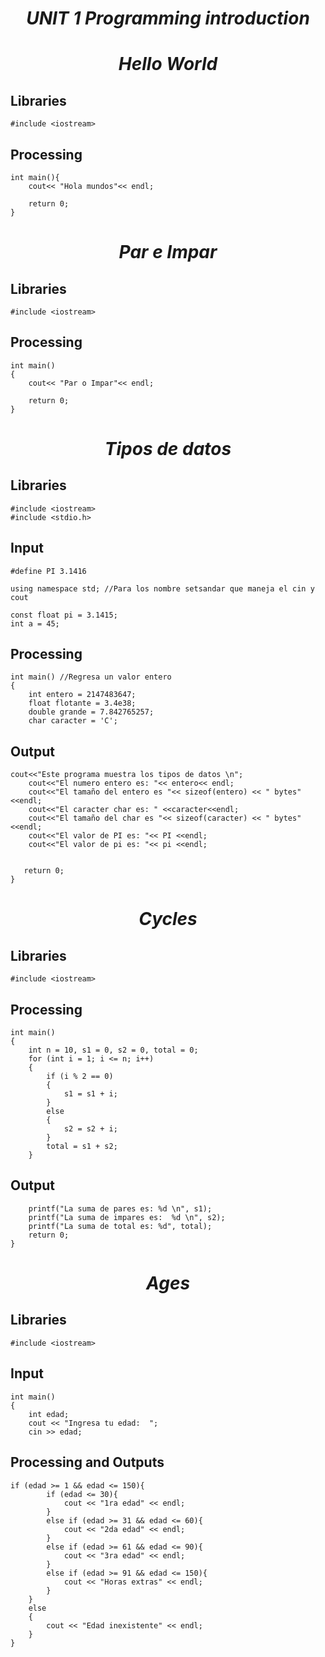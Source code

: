 # <center> _**UNIT 1 Programming introduction**_  </center>  

# <center> _**Hello World**_  </center>
## Libraries
``` 
#include <iostream> 
``` 
## Processing 
```
int main(){
    cout<< "Hola mundos"<< endl;

    return 0;
}
```   
# <center> _**Par e Impar**_  
## Libraries
``` 
#include <iostream> 
``` 
## Processing 
```
int main()
{
    cout<< "Par o Impar"<< endl;

    return 0;
}
```  
# <center> _**Tipos de datos**_  
## Libraries  
``` 
#include <iostream>  
#include <stdio.h>
``` 
## Input  
``` 
#define PI 3.1416

using namespace std; //Para los nombre setsandar que maneja el cin y cout

const float pi = 3.1415;
int a = 45;

``` 
## Processing 
```
int main() //Regresa un valor entero
{
    int entero = 2147483647;
    float flotante = 3.4e38;
    double grande = 7.842765257;
    char caracter = 'C';
``` 
## Output  
```
cout<<"Este programa muestra los tipos de datos \n";
    cout<<"El numero entero es: "<< entero<< endl;
    cout<<"El tamaño del entero es "<< sizeof(entero) << " bytes" <<endl;
    cout<<"El caracter char es: " <<caracter<<endl;
    cout<<"El tamaño del char es "<< sizeof(caracter) << " bytes" <<endl;
    cout<<"El valor de PI es: "<< PI <<endl;
    cout<<"El valor de pi es: "<< pi <<endl;


   return 0;
}
``` 
# <center> _**Cycles**_  
## Libraries  
``` 
#include <iostream>  
``` 
## Processing 
```
int main()
{
    int n = 10, s1 = 0, s2 = 0, total = 0;
    for (int i = 1; i <= n; i++)
    {
        if (i % 2 == 0)
        {
            s1 = s1 + i;
        }
        else
        {
            s2 = s2 + i;
        }
        total = s1 + s2;
    }
``` 
## Output  
```
    printf("La suma de pares es: %d \n", s1);
    printf("La suma de impares es:  %d \n", s2);
    printf("La suma de total es: %d", total);
    return 0;
}

``` 
# <center> _**Ages**_  
## Libraries  
``` 
#include <iostream>  
``` 
## Input  
``` 
int main()
{
    int edad;
    cout << "Ingresa tu edad:  ";
    cin >> edad;
``` 
## Processing and Outputs
```
if (edad >= 1 && edad <= 150){
        if (edad <= 30){
            cout << "1ra edad" << endl;
        }
        else if (edad >= 31 && edad <= 60){
            cout << "2da edad" << endl;
        }
        else if (edad >= 61 && edad <= 90){
            cout << "3ra edad" << endl;
        }
        else if (edad >= 91 && edad <= 150){
            cout << "Horas extras" << endl;
        }
    }
    else
    {
        cout << "Edad inexistente" << endl;
    }
}
``` 
